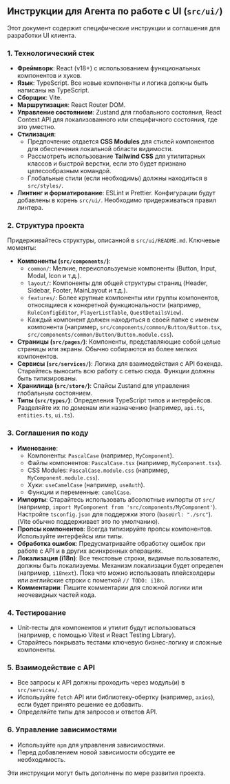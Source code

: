 ## Инструкции для Агента по работе с UI (`src/ui/`)

Этот документ содержит специфические инструкции и соглашения для разработки UI клиента.

### 1. Технологический стек

*   **Фреймворк**: React (v18+) с использованием функциональных компонентов и хуков.
*   **Язык**: TypeScript. Все новые компоненты и логика должны быть написаны на TypeScript.
*   **Сборщик**: Vite.
*   **Маршрутизация**: React Router DOM.
*   **Управление состоянием**: Zustand для глобального состояния, React Context API для локализованного или специфичного состояния, где это уместно.
*   **Стилизация**:
    *   Предпочтение отдается **CSS Modules** для стилей компонентов для обеспечения локальной области видимости.
    *   Рассмотреть использование **Tailwind CSS** для утилитарных классов и быстрой верстки, если это будет признано целесообразным командой.
    *   Глобальные стили (если необходимы) должны находиться в `src/styles/`.
*   **Линтинг и форматирование**: ESLint и Prettier. Конфигурации будут добавлены в корень `src/ui/`. Необходимо придерживаться правил линтера.

### 2. Структура проекта

Придерживайтесь структуры, описанной в `src/ui/README.md`. Ключевые моменты:

*   **Компоненты (`src/components/`)**:
    *   `common/`: Мелкие, переиспользуемые компоненты (Button, Input, Modal, Icon и т.д.).
    *   `layout/`: Компоненты для общей структуры страниц (Header, Sidebar, Footer, MainLayout и т.д.).
    *   `features/`: Более крупные компоненты или группы компонентов, относящиеся к конкретной функциональности (например, `RuleConfigEditor`, `PlayerListTable`, `QuestDetailsView`).
    *   Каждый компонент должен находиться в своей папке с именем компонента (например, `src/components/common/Button/Button.tsx`, `src/components/common/Button/Button.module.css`).
*   **Страницы (`src/pages/`)**: Компоненты, представляющие собой целые страницы или экраны. Обычно собираются из более мелких компонентов.
*   **Сервисы (`src/services/`)**: Логика для взаимодействия с API бэкенда. Старайтесь выносить всю работу с сетью сюда. Функции должны быть типизированы.
*   **Хранилища (`src/store/`)**: Слайсы Zustand для управления глобальным состоянием.
*   **Типы (`src/types/`)**: Определения TypeScript типов и интерфейсов. Разделяйте их по доменам или назначению (например, `api.ts`, `entities.ts`, `ui.ts`).

### 3. Соглашения по коду

*   **Именование**:
    *   Компоненты: `PascalCase` (например, `MyComponent`).
    *   Файлы компонентов: `PascalCase.tsx` (например, `MyComponent.tsx`).
    *   CSS Modules: `PascalCase.module.css` (например, `MyComponent.module.css`).
    *   Хуки: `useCamelCase` (например, `useAuth`).
    *   Функции и переменные: `camelCase`.
*   **Импорты**: Старайтесь использовать абсолютные импорты от `src/` (например, `import MyComponent from 'src/components/MyComponent'`). Настройте `tsconfig.json` для поддержки этого (`baseUrl: "./src"`). (Vite обычно поддерживает это по умолчанию).
*   **Пропсы компонентов**: Всегда типизируйте пропсы компонентов. Используйте интерфейсы или типы.
*   **Обработка ошибок**: Предусматривайте обработку ошибок при работе с API и в других асинхронных операциях.
*   **Локализация (i18n)**: Все текстовые строки, видимые пользователю, должны быть локализуемы. Механизм локализации будет определен (например, `i18next`). Пока что можно использовать плейсхолдеры или английские строки с пометкой `// TODO: i18n`.
*   **Комментарии**: Пишите комментарии для сложной логики или неочевидных частей кода.

### 4. Тестирование

*   Unit-тесты для компонентов и утилит будут использоваться (например, с помощью Vitest и React Testing Library).
*   Старайтесь покрывать тестами ключевую бизнес-логику и сложные компоненты.

### 5. Взаимодействие с API

*   Все запросы к API должны проходить через модуль(и) в `src/services/`.
*   Используйте `fetch` API или библиотеку-обертку (например, `axios`), если будет принято решение ее добавить.
*   Определяйте типы для запросов и ответов API.

### 6. Управление зависимостями

*   Используйте `npm` для управления зависимостями.
*   Перед добавлением новой зависимости обсудите ее необходимость.

Эти инструкции могут быть дополнены по мере развития проекта.
